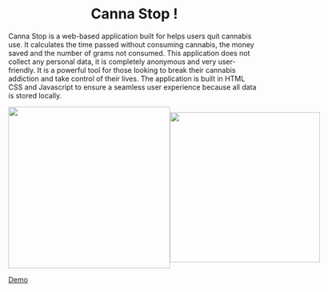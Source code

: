 <h1 align="center">Canna Stop !</h1>

Canna Stop is a web-based application built for helps users quit cannabis use. It calculates the time passed without consuming cannabis, the money saved and the number of grams not consumed. This application does not collect any personal data, it is completely anonymous and very user-friendly. It is a powerful tool for those looking to break their cannabis addiction and take control of their lives. The application is built in HTML CSS and Javascript to ensure a seamless user experience because all data is stored locally.

<div style="display:flex; justify-content: space-between; align-items:center">
<img width="323" src="https://i.postimg.cc/zGcZV5x6/ac-removebg-preview.png">
<img width="300" src="https://i.postimg.cc/RF0M2Gbx/set-removebg-preview.png">
</div>

[Demo](http://cannastop.alwaysdata.net)

